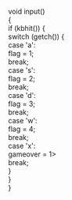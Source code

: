 void input()<br>
{<br>
    if (kbhit()) {<br>
        switch (getch()) {<br>
        case 'a':<br>
            flag = 1;<br>
            break;<br>
        case 's':<br>
            flag = 2;<br>
            break;<br>
        case 'd':<br>
            flag = 3;<br>
            break;<br>
        case 'w':<br>
            flag = 4;<br>
            break;<br>
        case 'x':<br>
            gameover = 1><br>
            break;<br>
        }<br>
    }<br>
}<br>
